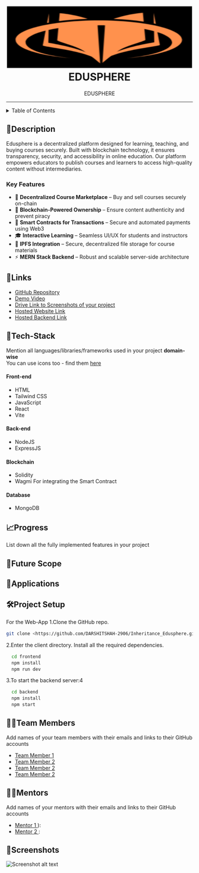 <h1 align="center">
  <a href="https://github.com/DARSHITSHAH-2906/Inheritance_Edusphere/blob/main/Edusphere%20logo.png">
    <img src="https://github.com/DARSHITSHAH-2906/Inheritance_Edusphere/blob/main/Edusphere%20logo.png" alt="CoC Inheritance 2024" width="500" height="166">
  </a>
  <br>
 EDUSPHERE
</h1>

<div align="center">
   EDUSPHERE
</div>
<hr>

<details>
<summary>Table of Contents</summary>

- [Description](#description)
- [Links](#links)
- [Tech Stack](#tech-stack)
- [Progress](#progress)
- [Future Scope](#future-scope)
- [Applications](#applications)
- [Project Setup](#project-setup)
- [Usage](#usage)
- [Team Members](#team-members)
- [Mentors](#mentors)
- [Screenshots](#screenshots)

</details>

## 📝Description
Edusphere is a decentralized platform designed for learning, teaching, and buying courses securely. Built with blockchain technology, it ensures transparency, security, and accessibility in online education. Our platform empowers educators to publish courses and learners to access high-quality content without intermediaries.

### **Key Features**  
- 🚀 **Decentralized Course Marketplace** – Buy and sell courses securely on-chain  
- 🔗 **Blockchain-Powered Ownership** – Ensure content authenticity and prevent piracy  
- 📜 **Smart Contracts for Transactions** – Secure and automated payments using Web3  
- 🎓 **Interactive Learning** – Seamless UI/UX for students and instructors  
- 📂 **IPFS Integration** – Secure, decentralized file storage for course materials  
- ⚡ **MERN Stack Backend** – Robust and scalable server-side architecture  



## 🔗Links

- [GitHub Repository](https://github.com/)
- [Demo Video]()
- [Drive Link to Screenshots of your project]()
- [Hosted Website Link]()
- [Hosted Backend Link]()



## 🤖Tech-Stack

Mention all languages/libraries/frameworks used in your project **domain-wise**   
You can use icons too - find them [here](https://github.com/get-icon/geticon) 

#### Front-end
- HTML
- Tailwind CSS
- JavaScript
- React
- Vite

#### Back-end
- NodeJS
- ExpressJS
  
#### Blockchain
- Solidity
- Wagmi For integrating the Smart Contract
  
#### Database
- MongoDB


## 📈Progress

List down all the fully implemented features in your project


## 🔮Future Scope


##  **💸Applications**



## 🛠Project Setup

For the Web-App 1.Clone the GitHub repo.
```bash
git clone <https://github.com/DARSHITSHAH-2906/Inheritance_Edusphere.git>
```
2.Enter the client directory. Install all the required dependencies.
```bash
  cd frontend
  npm install
  npm run dev
```

3.To start the backend server:4
```bash
  cd backend
  npm install
  npm start
```

## 👨‍💻Team Members

Add names of your team members with their emails and links to their GitHub accounts

- [Team Member 1 ](https://github.com/)
- [Team Member 2 ](https://github.com/)
- [Team Member 2 ](https://github.com/)
- [Team Member 2 ](https://github.com/)

## 👨‍🏫Mentors

Add names of your mentors with their emails and links to their GitHub accounts

- [Mentor 1 ]()):
- [Mentor 2 ]():

## 📱Screenshots


![Screenshot alt text]( "screenshot")
